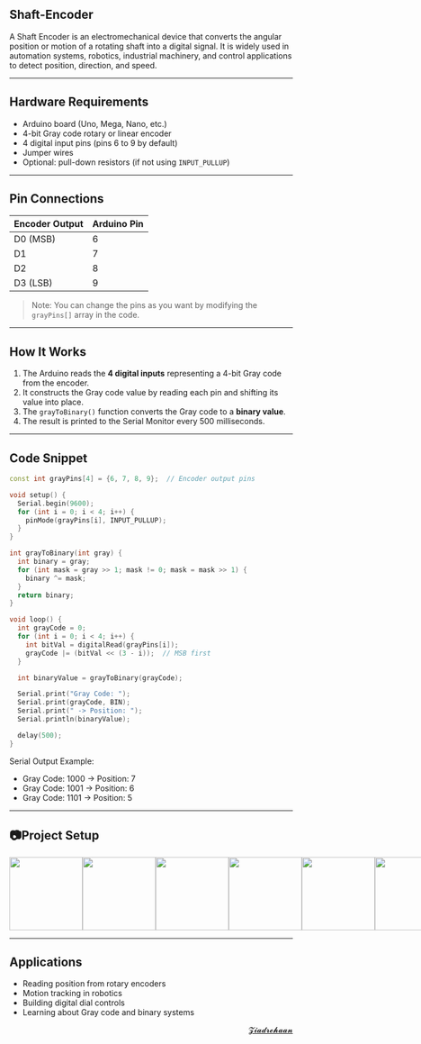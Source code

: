 ## Shaft-Encoder

A Shaft Encoder is an electromechanical device that converts the angular position or motion of a rotating shaft into a digital signal. It is widely used in automation systems, robotics, industrial machinery, and control applications to detect position, direction, and speed.

---


## Hardware Requirements
- Arduino board (Uno, Mega, Nano, etc.)
- 4-bit Gray code rotary or linear encoder
- 4 digital input pins (pins 6 to 9 by default)
- Jumper wires
- Optional: pull-down resistors (if not using `INPUT_PULLUP`)

---

## Pin Connections

| Encoder Output | Arduino Pin |
|----------------|-------------|
| D0 (MSB)       | 6           |
| D1             | 7           |
| D2             | 8           |
| D3 (LSB)       | 9           |

> Note: You can change the pins as you want by modifying the `grayPins[]` array in the code.

---

## How It Works

1. The Arduino reads the **4 digital inputs** representing a 4-bit Gray code from the encoder.
2. It constructs the Gray code value by reading each pin and shifting its value into place.
3. The `grayToBinary()` function converts the Gray code to a **binary value**.
4. The result is printed to the Serial Monitor every 500 milliseconds.

---

## Code Snippet

```cpp
const int grayPins[4] = {6, 7, 8, 9};  // Encoder output pins

void setup() {
  Serial.begin(9600);
  for (int i = 0; i < 4; i++) {
    pinMode(grayPins[i], INPUT_PULLUP);
  }
}

int grayToBinary(int gray) {
  int binary = gray;
  for (int mask = gray >> 1; mask != 0; mask = mask >> 1) {
    binary ^= mask;
  }
  return binary;
}

void loop() {
  int grayCode = 0;
  for (int i = 0; i < 4; i++) {
    int bitVal = digitalRead(grayPins[i]);
    grayCode |= (bitVal << (3 - i));  // MSB first
  }

  int binaryValue = grayToBinary(grayCode);

  Serial.print("Gray Code: ");
  Serial.print(grayCode, BIN);
  Serial.print(" -> Position: ");
  Serial.println(binaryValue);

  delay(500);
}
```
Serial Output Example:
- Gray Code: 1000 -> Position: 7
- Gray Code: 1001 -> Position: 6
- Gray Code: 1101 -> Position: 5

---

## 📷Project Setup
<div style="display: flex; justify-content: space-around;">
    <img src="https://i.postimg.cc/PxBQTvRR/Whats-App-Image-2025-08-26-at-15-47-23-21d3a427.jpg" width="130" />
    <img src="https://i.postimg.cc/T1MgZMy8/Whats-App-Image-2025-08-26-at-15-47-23-5fd57261.jpg" width="130" />
    <img src="https://i.postimg.cc/L8CfmZq3/Whats-App-Image-2025-08-26-at-15-47-24-95d0296a.jpg" width="130" />
    <img src="https://i.postimg.cc/FzVd8f5c/Whats-App-Image-2025-08-26-at-15-47-25-e55fa354.jpg" width="130" />
    <img src="https://i.postimg.cc/0jPrY8MN/Whats-App-Image-2025-08-26-at-15-47-26-d4e3bb6b.jpg" width="130" />
    <img src="https://i.postimg.cc/NGkKgrS2/Whats-App-Image-2025-08-26-at-15-47-26-2e0dd0f1.jpg" width="130" />
    <img src="https://i.postimg.cc/nLmLNsqz/Whats-App-Image-2025-08-26-at-15-47-27-f623fe53.jpg" width="130" />
</div>


   

---

## Applications

- Reading position from rotary encoders
- Motion tracking in robotics
- Building digital dial controls
- Learning about Gray code and binary systems


<div align="right">
<a href="mailto:zezorehan938@gmail.com">𝓩𝓲𝓪𝓭𝓻𝓮𝓱𝓪𝓪𝓷</a>  

</div>
